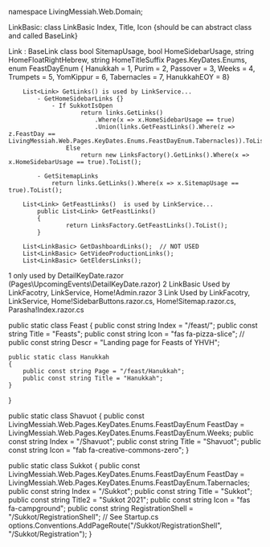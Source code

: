 ﻿namespace LivingMessiah.Web.Domain;

LinkBasic:			class LinkBasic Index, Title, Icon  {should be can abstract class and called BaseLink}

Link : BaseLink 
	class 
		bool SitemapUsage, bool HomeSidebarUsage, string HomeFloatRightHebrew, string HomeTitleSuffix
		Pages.KeyDates.Enums, enum FeastDayEnum 
			{	Hanukkah = 1,	Purim = 2, Passover = 3,	Weeks = 4, Trumpets = 5,	YomKippur = 6, Tabernacles = 7, HanukkahEOY = 8}
    

		List<Link> GetLinks() is used by LinkService...
			- GetHomeSidebarLinks {}
				- If SukkotIsOpen
						return links.GetLinks()
							.Where(x => x.HomeSidebarUsage == true)
							.Union(links.GetFeastLinks().Where(z => z.FeastDay == LivingMessiah.Web.Pages.KeyDates.Enums.FeastDayEnum.Tabernacles)).ToList();
					Else 
						return new LinksFactory().GetLinks().Where(x => x.HomeSidebarUsage == true).ToList();
			
			- GetSitemapLinks
				return links.GetLinks().Where(x => x.SitemapUsage == true).ToList();

		List<Link> GetFeastLinks()  is used by LinkService...
			public List<Link> GetFeastLinks()
			{
					return LinksFactory.GetFeastLinks().ToList();
			}

		List<LinkBasic> GetDashboardLinks();  // NOT USED
		List<LinkBasic> GetVideoProductionLinks();
		List<LinkBasic> GetEldersLinks();

1 only used by DetailKeyDate.razor (Pages\UpcomingEvents\DetailKeyDate.razor)
2 LinkBasic Used by LinkFacotry, LinkService, Home!Admin.razor 
3 Link			Used by LinkFacotry, LinkService, Home!SidebarButtons.razor.cs, Home!Sitemap.razor.cs, Parasha!Index.razor.cs







public static class Feast
{
	public const string Index = "/feast/";
	public const string Title = "Feasts";
	public const string Icon = "fas fa-pizza-slice"; // <i class="fas fa-drumstick-bite"></i> <i class="fas fa-pizza-slice"></i>
	public const string Descr = "Landing page for Feasts of YHVH";

	public static class Hanukkah
	{
		public const string Page = "/feast/Hanukkah";
		public const string Title = "Hanukkah";
	}
}







public static class Shavuot
{
	public const LivingMessiah.Web.Pages.KeyDates.Enums.FeastDayEnum FeastDay = LivingMessiah.Web.Pages.KeyDates.Enums.FeastDayEnum.Weeks;
	public const string Index = "/Shavuot";
	public const string Title = "Shavuot";
	public const string Icon = "fab fa-creative-commons-zero";
}

public static class Sukkot
{
	public const LivingMessiah.Web.Pages.KeyDates.Enums.FeastDayEnum FeastDay = LivingMessiah.Web.Pages.KeyDates.Enums.FeastDayEnum.Tabernacles;
	public const string Index = "/Sukkot";
	public const string Title = "Sukkot";
	public const string Title2 = "Sukkot 2021";
	public const string Icon = "fas fa-campground";
	public const string RegistrationShell = "/Sukkot/RegistrationShell"; // See Startup.cs options.Conventions.AddPageRoute("/Sukkot/RegistrationShell", "/Sukkot/Registration");
}